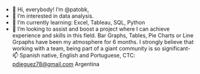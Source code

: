 - 👋 Hi, everybody! I’m @patobk,
- 👀 I’m interested in data analysis.
- 🌱 I’m currently learning: Excel, Tableau, SQL, Python
- 💞️ I’m looking to assist and boost a project where I can achieve experience and skills in this field. Bar Graphs, Tables, Pie Charts or Line Grpaphs have been my atmosphere for 6 months. I strongly believe that working with a team, being part of a giant community is so significant-
📫 Spanish native, English and Portuguese, CTC: pdieguez78@gmail.com Argentina

<!---
patobk/patobk is a ✨ special ✨ repository because its `README.md` (this file) appears on your GitHub profile.
You can click the Preview link to take a look at your changes.
--->
